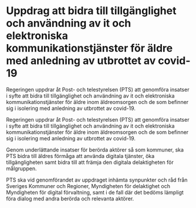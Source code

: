 # Uppdrag att bidra till tillgänglighet och användning av it och elektroniska kommunikationstjänster för äldre med anledning av utbrottet av covid-19

Regeringen uppdrar åt Post- och telestyrelsen (PTS) att genomföra insatser i syfte att bidra till tillgänglighet och användning av it och elektroniska kommunikationstjänster för äldre inom äldreomsorgen och de som befinner sig i isolering med anledning av utbrottet av covid-19.

Regeringen uppdrar åt Post- och telestyrelsen (PTS) att genomföra insatser i syfte att bidra till tillgänglighet och användning av it och elektroniska kommunikationstjänster för äldre inom äldreomsorgen och de som befinner sig i isolering med anledning av utbrottet av covid-19.

Genom underlättande insatser för berörda aktörer så som kommuner, ska PTS bidra till äldres förmåga att använda digitala tjänster, öka tillgängligheten samt bidra till att främja den digitala delaktigheten för målgruppen.

PTS ska vid genomförandet av uppdraget inhämta synpunkter och råd från Sveriges Kommuner och Regioner, Myndigheten för delaktighet och
Myndigheten för digital förvaltning, samt i de fall där det bedöms lämpligt
föra dialog med andra berörda och relevanta aktörer.
